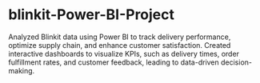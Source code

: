 # blinkit-Power-BI-Project
Analyzed Blinkit data using Power BI to track delivery performance, optimize supply chain, and enhance customer satisfaction. Created interactive dashboards to visualize KPIs, such as delivery times, order fulfillment rates, and customer feedback, leading to data-driven decision-making.
